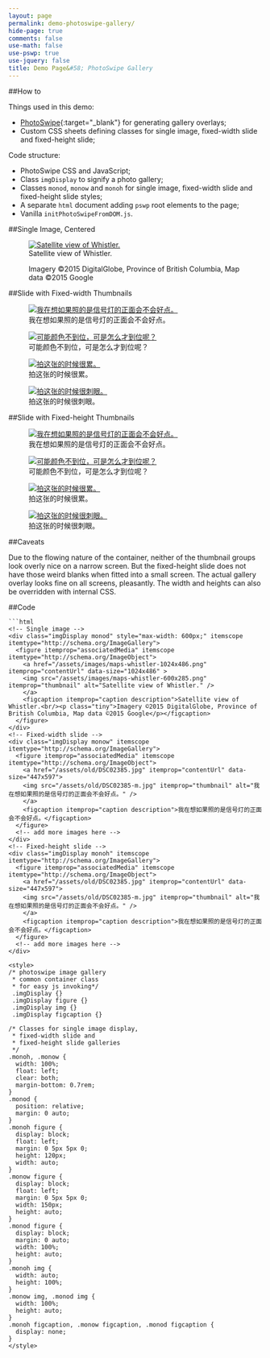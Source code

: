 ```yaml
---
layout: page
permalink: demo-photoswipe-gallery/
hide-page: true
comments: false
use-math: false
use-pswp: true
use-jquery: false
title: Demo Page&#58; PhotoSwipe Gallery
---
```


##How to

Things used in this demo:

* [PhotoSwipe](http://photoswipe.com/){:target="_blank"} for generating gallery overlays;
* Custom CSS sheets defining classes for single image, fixed-width slide and fixed-height slide;

Code structure:

* PhotoSwipe CSS and JavaScript;
* Class `imgDisplay` to signify a photo gallery;
* Classes `monod`, `monow` and `monoh` for single image, fixed-width slide and fixed-height slide styles;
* A separate `html` document adding `pswp` root elements to the page;
* Vanilla `initPhotoSwipeFromDOM.js`.

<!--Gallery/Image Display Example-->

##Single Image, Centered

<div class="imgDisplay monod" style="max-width: 600px;" itemscope itemtype="http://schema.org/ImageGallery">
  <figure itemprop="associatedMedia" itemscope itemtype="http://schema.org/ImageObject">
    <a href="/assets/images/maps-whistler-1024x486.png" itemprop="contentUrl" data-size="1024x486" >
    <img src="/assets/images/maps-whistler-600x285.png" itemprop="thumbnail" alt="Satellite view of Whistler." />
    </a>
    <figcaption itemprop="caption description">Satellite view of Whistler.<br/><p class="tiny">Imagery ©2015 DigitalGlobe, Province of British Columbia, Map data ©2015 Google</p></figcaption>
  </figure>
</div>

##Slide with Fixed-width Thumbnails

<div class="imgDisplay monow" itemscope itemtype="http://schema.org/ImageGallery">
  <figure itemprop="associatedMedia" itemscope itemtype="http://schema.org/ImageObject">
    <a href="/assets/old/DSC02385.jpg" itemprop="contentUrl" data-size="447x597">
    <img src="/assets/old/DSC02385-m.jpg" itemprop="thumbnail" alt="我在想如果照的是信号灯的正面会不会好点。" />
    </a>
    <figcaption itemprop="caption description">我在想如果照的是信号灯的正面会不会好点。</figcaption>
  </figure>
  <figure itemprop="associatedMedia" itemscope itemtype="http://schema.org/ImageObject">
    <a href="/assets/old/DSC02403.jpg" itemprop="contentUrl" data-size="600x450">
    <img src="/assets/old/DSC02403-m.jpg" itemprop="thumbnail" alt="可能颜色不到位，可是怎么才到位呢？" />
    </a>
    <figcaption itemprop="caption description">可能颜色不到位，可是怎么才到位呢？</figcaption>
  </figure>
  <figure itemprop="associatedMedia" itemscope itemtype="http://schema.org/ImageObject">
    <a href="/assets/old/DSC02409.jpg" itemprop="contentUrl" data-size="600x450">
    <img src="/assets/old/DSC02409-m.jpg" itemprop="thumbnail" alt="拍这张的时候很累。" />
    </a>
    <figcaption itemprop="caption description">拍这张的时候很累。</figcaption>
  </figure>
  <figure itemprop="associatedMedia" itemscope itemtype="http://schema.org/ImageObject">
    <a href="/assets/old/DSC02411.jpg" itemprop="contentUrl" data-size="600x450">
    <img src="/assets/old/DSC02411-m.jpg" itemprop="thumbnail" alt="拍这张的时候很刺眼。" />
    </a>
    <figcaption itemprop="caption description">拍这张的时候很刺眼。</figcaption>
  </figure>
</div>

##Slide with Fixed-height Thumbnails

<div class="imgDisplay monoh" itemscope itemtype="http://schema.org/ImageGallery">
  <figure itemprop="associatedMedia" itemscope itemtype="http://schema.org/ImageObject">
    <a href="/assets/old/DSC02385.jpg" itemprop="contentUrl" data-size="447x597">
    <img src="/assets/old/DSC02385-m.jpg" itemprop="thumbnail" alt="我在想如果照的是信号灯的正面会不会好点。" />
    </a>
    <figcaption itemprop="caption description">我在想如果照的是信号灯的正面会不会好点。</figcaption>
  </figure>
  <figure itemprop="associatedMedia" itemscope itemtype="http://schema.org/ImageObject">
    <a href="/assets/old/DSC02403.jpg" itemprop="contentUrl" data-size="600x450">
    <img src="/assets/old/DSC02403-m.jpg" itemprop="thumbnail" alt="可能颜色不到位，可是怎么才到位呢？" />
    </a>
    <figcaption itemprop="caption description">可能颜色不到位，可是怎么才到位呢？</figcaption>
  </figure>
  <figure itemprop="associatedMedia" itemscope itemtype="http://schema.org/ImageObject">
    <a href="/assets/old/DSC02409.jpg" itemprop="contentUrl" data-size="600x450">
    <img src="/assets/old/DSC02409-m.jpg" itemprop="thumbnail" alt="拍这张的时候很累。" />
    </a>
    <figcaption itemprop="caption description">拍这张的时候很累。</figcaption>
  </figure>
  <figure itemprop="associatedMedia" itemscope itemtype="http://schema.org/ImageObject">
    <a href="/assets/old/DSC02411.jpg" itemprop="contentUrl" data-size="600x450">
    <img src="/assets/old/DSC02411-m.jpg" itemprop="thumbnail" alt="拍这张的时候很刺眼。" />
    </a>
    <figcaption itemprop="caption description">拍这张的时候很刺眼。</figcaption>
  </figure>
</div>

##Caveats

Due to the flowing nature of the container, neither of the thumbnail groups look overly nice on a narrow screen. But the fixed-height slide does not have those weird blanks when fitted into a small screen. The actual gallery overlay looks fine on all screens, pleasantly. The width and heights can also be overridden with internal CSS.

##Code

    ```html
    <!-- Single image -->
    <div class="imgDisplay monod" style="max-width: 600px;" itemscope itemtype="http://schema.org/ImageGallery">
      <figure itemprop="associatedMedia" itemscope itemtype="http://schema.org/ImageObject">
        <a href="/assets/images/maps-whistler-1024x486.png" itemprop="contentUrl" data-size="1024x486" >
        <img src="/assets/images/maps-whistler-600x285.png" itemprop="thumbnail" alt="Satellite view of Whistler." />
        </a>
        <figcaption itemprop="caption description">Satellite view of Whistler.<br/><p class="tiny">Imagery ©2015 DigitalGlobe, Province of British Columbia, Map data ©2015 Google</p></figcaption>
      </figure>
    </div>
    <!-- Fixed-width slide -->
    <div class="imgDisplay monow" itemscope itemtype="http://schema.org/ImageGallery">
      <figure itemprop="associatedMedia" itemscope itemtype="http://schema.org/ImageObject">
        <a href="/assets/old/DSC02385.jpg" itemprop="contentUrl" data-size="447x597">
        <img src="/assets/old/DSC02385-m.jpg" itemprop="thumbnail" alt="我在想如果照的是信号灯的正面会不会好点。" />
        </a>
        <figcaption itemprop="caption description">我在想如果照的是信号灯的正面会不会好点。</figcaption>
      </figure>
      <!-- add more images here -->
    </div>
    <!-- Fixed-height slide -->
    <div class="imgDisplay monoh" itemscope itemtype="http://schema.org/ImageGallery">
      <figure itemprop="associatedMedia" itemscope itemtype="http://schema.org/ImageObject">
        <a href="/assets/old/DSC02385.jpg" itemprop="contentUrl" data-size="447x597">
        <img src="/assets/old/DSC02385-m.jpg" itemprop="thumbnail" alt="我在想如果照的是信号灯的正面会不会好点。" />
        </a>
        <figcaption itemprop="caption description">我在想如果照的是信号灯的正面会不会好点。</figcaption>
      </figure>
      <!-- add more images here -->
    </div>

    <style>
    /* photoswipe image gallery 
     * common container class
     * for easy js invoking*/
     .imgDisplay {}
     .imgDisplay figure {}
     .imgDisplay img {}
     .imgDisplay figcaption {}

    /* Classes for single image display,
     * fixed-width slide and
     * fixed-height slide galleries
     */
    .monoh, .monow {
      width: 100%;
      float: left;
      clear: both;
      margin-bottom: 0.7rem;
    }
    .monod {
      position: relative;
      margin: 0 auto;
    }
    .monoh figure {
      display: block;
      float: left;
      margin: 0 5px 5px 0;
      height: 120px;
      width: auto;
    }
    .monow figure {
      display: block;
      float: left;
      margin: 0 5px 5px 0;
      width: 150px;
      height: auto;
    }
    .monod figure {
      display: block;
      margin: 0 auto;
      width: 100%;
      height: auto;
    }
    .monoh img {
      width: auto;
      height: 100%;
    }
    .monow img, .monod img {
      width: 100%;
      height: auto;
    }
    .monoh figcaption, .monow figcaption, .monod figcaption {
      display: none;
    }
    </style>

    